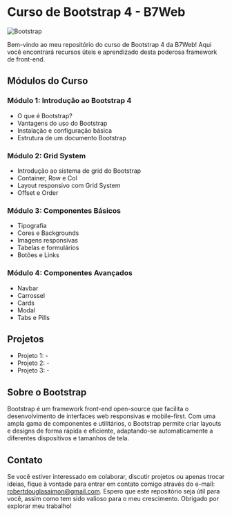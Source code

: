 # Curso de Bootstrap 4 - B7Web
![Bootstrap](https://img.shields.io/badge/Bootstrap-563D7C?style=for-the-badge&logo=bootstrap&logoColor=white)

Bem-vindo ao meu repositório do curso de Bootstrap 4 da B7Web! Aqui você encontrará recursos úteis e aprendizado desta poderosa framework de front-end.

## Módulos do Curso

### Módulo 1: Introdução ao Bootstrap 4
- O que é Bootstrap?
- Vantagens do uso do Bootstrap
- Instalação e configuração básica
- Estrutura de um documento Bootstrap

### Módulo 2: Grid System
- Introdução ao sistema de grid do Bootstrap
- Container, Row e Col
- Layout responsivo com Grid System
- Offset e Order

### Módulo 3: Componentes Básicos
- Tipografia
- Cores e Backgrounds
- Imagens responsivas
- Tabelas e formulários
- Botões e Links

### Módulo 4: Componentes Avançados
- Navbar
- Carrossel
- Cards
- Modal
- Tabs e Pills

## Projetos
- Projeto 1: - <!--Landing Page Responsiva -->
- Projeto 2: - <!--Blog utilizando componentes do Bootstrap -->
- Projeto 3: - <!-- Site de e-commerce com layout responsivo -->

## Sobre o Bootstrap
Bootstrap é um framework front-end open-source que facilita o desenvolvimento de interfaces web responsivas e mobile-first. Com uma ampla gama de componentes e utilitários, o Bootstrap permite criar layouts e designs de forma rápida e eficiente, adaptando-se automaticamente a diferentes dispositivos e tamanhos de tela.

## Contato
Se você estiver interessado em colaborar, discutir projetos ou apenas trocar ideias, fique à vontade para entrar em contato comigo através do e-mail: robertdouglasaimon@gmail.com. Espero que este repositório seja útil para você, assim como tem sido valioso para o meu crescimento. Obrigado por explorar meu trabalho!
